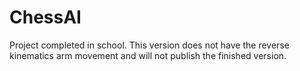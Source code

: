 # ChessAI
Project completed in school.  This version does not have the reverse kinematics arm movement and will not publish the finished version. 
